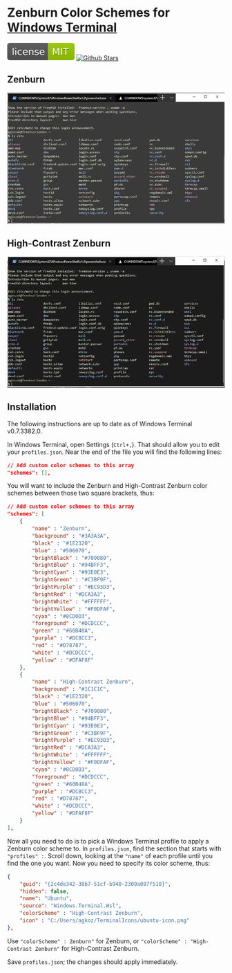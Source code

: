 # Zenburn Color Schemes for [Windows Terminal](https://github.com/microsoft/terminal)

[![MIT License](img/mit_license.svg)](https://opensource.org/licenses/MIT)
[![Github Stars](https://img.shields.io/github/stars/agkozak/windows-terminal-zenburn.svg)](https://github.com/agkozak/windows-terminal-zenburn/stargazers)

## Zenburn

![Zenburn (Low-Contrast)](img/zenburn.png)

## High-Contrast Zenburn

![High-Contrast Zenburn](img/high_contrast_zenburn.png)

## Installation

The following instructions are up to date as of Windows Terminal v0.7.3382.0.

In Windows Terminal, open Settings (`Ctrl+,`). That should allow you to edit your `profiles.json`. Near the end of the file you will find the following lines:

```json
// Add custom color schemes to this array
"schemes": [],
```

You will want to include the Zenburn and High-Contrast Zenburn color schemes between those two square brackets, thus:

```json
// Add custom color schemes to this array
"schemes": [
    {
        "name" : "Zenburn",
        "background" : "#3A3A3A",
        "black" : "#1E2320",
        "blue" : "#506070",
        "brightBlack" : "#709080",
        "brightBlue" : "#94BFF3",
        "brightCyan" : "#93E0E3",
        "brightGreen" : "#C3BF9F",
        "brightPurple" : "#EC93D3",
        "brightRed" : "#DCA3A3",
        "brightWhite" : "#FFFFFF",
        "brightYellow" : "#F0DFAF",
        "cyan" : "#8CD0D3",
        "foreground" : "#DCDCCC",
        "green" : "#60B48A",
        "purple" : "#DC8CC3",
        "red" : "#D78787",
        "white" : "#DCDCCC",
        "yellow" : "#DFAF8F"
    },
    {
        "name" : "High-Contrast Zenburn",
        "background" : "#1C1C1C",
        "black" : "#1E2320",
        "blue" : "#506070",
        "brightBlack" : "#709080",
        "brightBlue" : "#94BFF3",
        "brightCyan" : "#93E0E3",
        "brightGreen" : "#C3BF9F",
        "brightPurple" : "#EC93D3",
        "brightRed" : "#DCA3A3",
        "brightWhite" : "#FFFFFF",
        "brightYellow" : "#F0DFAF",
        "cyan" : "#8CD0D3",
        "foreground" : "#DCDCCC",
        "green" : "#60B48A",
        "purple" : "#DC8CC3",
        "red" : "#D78787",
        "white" : "#DCDCCC",
        "yellow" : "#DFAF8F"
    }
],
```

Now all you need to do is to pick a Windows Terminal profile to apply a Zenburn color scheme to. In `profiles.json`, find the section that starts with `"profiles" :`. Scroll down, looking at the `"name"` of each profile until you find the one you want.  Now you need to specify its color scheme, thus:

```json
{
    "guid": "{2c4de342-38b7-51cf-b940-2309a097f518}",
    "hidden": false,
    "name": "Ubuntu",
    "source": "Windows.Terminal.Wsl",
    "colorScheme" : "High-Contrast Zenburn",
    "icon" : "C:/Users/agkoz/TerminalIcons/ubuntu-icon.png"
},
```
Use `"colorScheme" : Zenburn"` for Zenburn, or `"colorScheme" : "High-Contrast Zenburn"` for High-Contrast Zenburn.

Save `profiles.json`; the changes should apply immediately.
